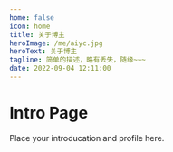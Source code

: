 ```yaml
---
home: false
icon: home
title: 关于博主
heroImage: /me/aiyc.jpg
heroText: 关于博主
tagline: 简单的描述，略有丢失，随缘~~~
date: 2022-09-04 12:11:00
---
```


# Intro Page

Place your introducation and profile here.

